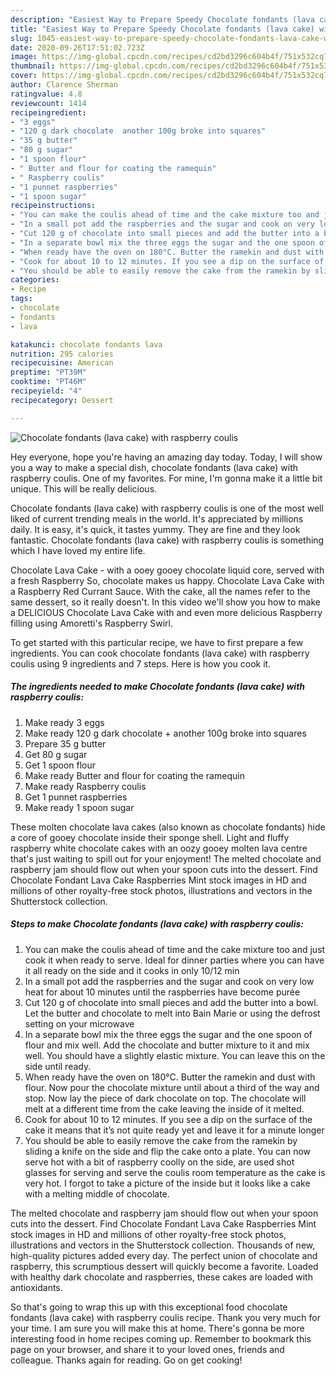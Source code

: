 ```yaml
---
description: "Easiest Way to Prepare Speedy Chocolate fondants (lava cake) with raspberry coulis"
title: "Easiest Way to Prepare Speedy Chocolate fondants (lava cake) with raspberry coulis"
slug: 1045-easiest-way-to-prepare-speedy-chocolate-fondants-lava-cake-with-raspberry-coulis
date: 2020-09-26T17:51:02.723Z
image: https://img-global.cpcdn.com/recipes/cd2bd3296c604b4f/751x532cq70/chocolate-fondants-lava-cake-with-raspberry-coulis-recipe-main-photo.jpg
thumbnail: https://img-global.cpcdn.com/recipes/cd2bd3296c604b4f/751x532cq70/chocolate-fondants-lava-cake-with-raspberry-coulis-recipe-main-photo.jpg
cover: https://img-global.cpcdn.com/recipes/cd2bd3296c604b4f/751x532cq70/chocolate-fondants-lava-cake-with-raspberry-coulis-recipe-main-photo.jpg
author: Clarence Sherman
ratingvalue: 4.8
reviewcount: 1414
recipeingredient:
- "3 eggs"
- "120 g dark chocolate  another 100g broke into squares"
- "35 g butter"
- "80 g sugar"
- "1 spoon flour"
- " Butter and flour for coating the ramequin"
- " Raspberry coulis"
- "1 punnet raspberries"
- "1 spoon sugar"
recipeinstructions:
- "You can make the coulis ahead of time and the cake mixture too and just cook it when ready to serve. Ideal for dinner parties where you can have it all ready on the side and it cooks in only 10/12 min"
- "In a small pot add the raspberries and the sugar and cook on very low heat for about 10 minutes until the raspberries have become purée"
- "Cut 120 g of chocolate into small pieces and add the butter into a bowl. Let the butter and chocolate to melt into Bain Marie or using the defrost setting on your microwave"
- "In a separate bowl mix the three eggs the sugar and the one spoon of flour and mix well. Add the chocolate and butter mixture to it and mix well. You should have a slightly elastic mixture. You can leave this on the side until ready."
- "When ready have the oven on 180°C. Butter the ramekin and dust with flour. Now pour the chocolate mixture until about a third of the way and stop. Now lay the piece of dark chocolate on top. The chocolate will melt at a different time from the cake leaving the inside of it melted."
- "Cook for about 10 to 12 minutes. If you see a dip on the surface of the cake it means that it’s not quite ready yet and leave it for a minute longer"
- "You should be able to easily remove the cake from the ramekin by sliding a knife on the side and flip the cake onto a plate. You can now serve hot with a bit of raspberry coolly on the side, are used shot glasses for serving and serve the coulis room temperature as the cake is very hot. I forgot to take a picture of the inside but it looks like a cake with a melting middle of chocolate."
categories:
- Recipe
tags:
- chocolate
- fondants
- lava

katakunci: chocolate fondants lava 
nutrition: 295 calories
recipecuisine: American
preptime: "PT39M"
cooktime: "PT46M"
recipeyield: "4"
recipecategory: Dessert

---
```



![Chocolate fondants (lava cake) with raspberry coulis](https://img-global.cpcdn.com/recipes/cd2bd3296c604b4f/751x532cq70/chocolate-fondants-lava-cake-with-raspberry-coulis-recipe-main-photo.jpg)

Hey everyone, hope you're having an amazing day today. Today, I will show you a way to make a special dish, chocolate fondants (lava cake) with raspberry coulis. One of my favorites. For mine, I'm gonna make it a little bit unique. This will be really delicious.

Chocolate fondants (lava cake) with raspberry coulis is one of the most well liked of current trending meals in the world. It's appreciated by millions daily. It is easy, it's quick, it tastes yummy. They are fine and they look fantastic. Chocolate fondants (lava cake) with raspberry coulis is something which I have loved my entire life.

Chocolate Lava Cake - with a ooey gooey chocolate liquid core, served with a fresh Raspberry So, chocolate makes us happy. Chocolate Lava Cake with a Raspberry Red Currant Sauce. With the cake, all the names refer to the same dessert, so it really doesn&#39;t. In this video we&#39;ll show you how to make a DELICIOUS Chocolate Lava Cake with and even more delicious Raspberry filling using Amoretti&#39;s Raspberry Swirl.


To get started with this particular recipe, we have to first prepare a few ingredients. You can cook chocolate fondants (lava cake) with raspberry coulis using 9 ingredients and 7 steps. Here is how you cook it.

<!--inarticleads1-->

##### The ingredients needed to make Chocolate fondants (lava cake) with raspberry coulis:

1. Make ready 3 eggs
1. Make ready 120 g dark chocolate + another 100g broke into squares
1. Prepare 35 g butter
1. Get 80 g sugar
1. Get 1 spoon flour
1. Make ready  Butter and flour for coating the ramequin
1. Make ready  Raspberry coulis
1. Get 1 punnet raspberries
1. Make ready 1 spoon sugar


These molten chocolate lava cakes (also known as chocolate fondants) hide a core of gooey chocolate inside their sponge shell. Light and fluffy raspberry white chocolate cakes with an oozy gooey molten lava centre that&#39;s just waiting to spill out for your enjoyment! The melted chocolate and raspberry jam should flow out when your spoon cuts into the dessert. Find Chocolate Fondant Lava Cake Raspberries Mint stock images in HD and millions of other royalty-free stock photos, illustrations and vectors in the Shutterstock collection. 

<!--inarticleads2-->

##### Steps to make Chocolate fondants (lava cake) with raspberry coulis:

1. You can make the coulis ahead of time and the cake mixture too and just cook it when ready to serve. Ideal for dinner parties where you can have it all ready on the side and it cooks in only 10/12 min
1. In a small pot add the raspberries and the sugar and cook on very low heat for about 10 minutes until the raspberries have become purée
1. Cut 120 g of chocolate into small pieces and add the butter into a bowl. Let the butter and chocolate to melt into Bain Marie or using the defrost setting on your microwave
1. In a separate bowl mix the three eggs the sugar and the one spoon of flour and mix well. Add the chocolate and butter mixture to it and mix well. You should have a slightly elastic mixture. You can leave this on the side until ready.
1. When ready have the oven on 180°C. Butter the ramekin and dust with flour. Now pour the chocolate mixture until about a third of the way and stop. Now lay the piece of dark chocolate on top. The chocolate will melt at a different time from the cake leaving the inside of it melted.
1. Cook for about 10 to 12 minutes. If you see a dip on the surface of the cake it means that it’s not quite ready yet and leave it for a minute longer
1. You should be able to easily remove the cake from the ramekin by sliding a knife on the side and flip the cake onto a plate. You can now serve hot with a bit of raspberry coolly on the side, are used shot glasses for serving and serve the coulis room temperature as the cake is very hot. I forgot to take a picture of the inside but it looks like a cake with a melting middle of chocolate.


The melted chocolate and raspberry jam should flow out when your spoon cuts into the dessert. Find Chocolate Fondant Lava Cake Raspberries Mint stock images in HD and millions of other royalty-free stock photos, illustrations and vectors in the Shutterstock collection. Thousands of new, high-quality pictures added every day. The perfect union of chocolate and raspberry, this scrumptious dessert will quickly become a favorite. Loaded with healthy dark chocolate and raspberries, these cakes are loaded with antioxidants. 

So that's going to wrap this up with this exceptional food chocolate fondants (lava cake) with raspberry coulis recipe. Thank you very much for your time. I am sure you will make this at home. There's gonna be more interesting food in home recipes coming up. Remember to bookmark this page on your browser, and share it to your loved ones, friends and colleague. Thanks again for reading. Go on get cooking!
